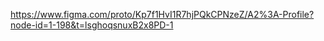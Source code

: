https://www.figma.com/proto/Kp7f1HvI1R7hjPQkCPNzeZ/A2%3A-Profile?node-id=1-198&t=lsghoqsnuxB2x8PD-1
